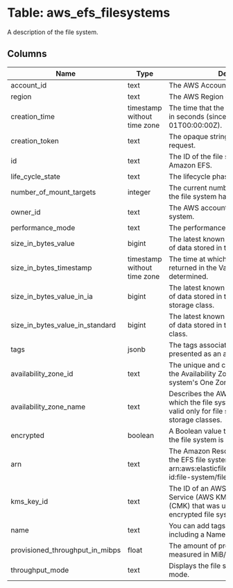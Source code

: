 
# Table: aws_efs_filesystems
A description of the file system.
## Columns
| Name        | Type           | Description  |
| ------------- | ------------- | -----  |
|account_id|text|The AWS Account ID of the resource.|
|region|text|The AWS Region of the resource.|
|creation_time|timestamp without time zone|The time that the file system was created, in seconds (since 1970-01-01T00:00:00Z).|
|creation_token|text|The opaque string specified in the request.|
|id|text|The ID of the file system, assigned by Amazon EFS.|
|life_cycle_state|text|The lifecycle phase of the file system.|
|number_of_mount_targets|integer|The current number of mount targets that the file system has.|
|owner_id|text|The AWS account that created the file system.|
|performance_mode|text|The performance mode of the file system.|
|size_in_bytes_value|bigint|The latest known metered size (in bytes) of data stored in the file system.|
|size_in_bytes_timestamp|timestamp without time zone|The time at which the size of data, returned in the Value field, was determined.|
|size_in_bytes_value_in_ia|bigint|The latest known metered size (in bytes) of data stored in the Infrequent Access storage class.|
|size_in_bytes_value_in_standard|bigint|The latest known metered size (in bytes) of data stored in the Standard storage class.|
|tags|jsonb|The tags associated with the file system, presented as an array of Tag objects.|
|availability_zone_id|text|The unique and consistent identifier of the Availability Zone in which the file system's One Zone storage classes exist.|
|availability_zone_name|text|Describes the AWS Availability Zone in which the file system is located, and is valid only for file systems using One Zone storage classes.|
|encrypted|boolean|A Boolean value that, if true, indicates that the file system is encrypted.|
|arn|text|The Amazon Resource Name (ARN) for the EFS file system, in the format arn:aws:elasticfilesystem:region:account-id:file-system/file-system-id .|
|kms_key_id|text|The ID of an AWS Key Management Service (AWS KMS) customer master key (CMK) that was used to protect the encrypted file system.|
|name|text|You can add tags to a file system, including a Name tag.|
|provisioned_throughput_in_mibps|float|The amount of provisioned throughput, measured in MiB/s, for the file system.|
|throughput_mode|text|Displays the file system's throughput mode.|
